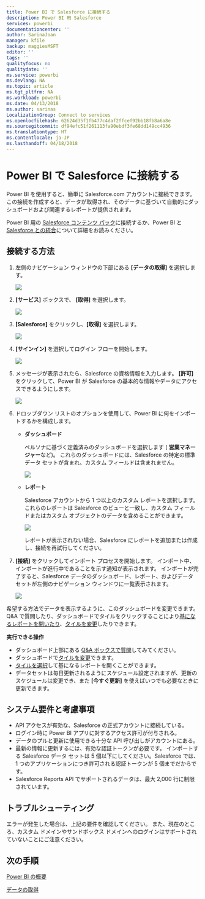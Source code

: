 ```yaml
---
title: Power BI で Salesforce に接続する
description: Power BI 用 Salesforce
services: powerbi
documentationcenter: ''
author: SarinaJoan
manager: kfile
backup: maggiesMSFT
editor: ''
tags: ''
qualityfocus: no
qualitydate: ''
ms.service: powerbi
ms.devlang: NA
ms.topic: article
ms.tgt_pltfrm: NA
ms.workload: powerbi
ms.date: 04/13/2018
ms.author: sarinas
LocalizationGroup: Connect to services
ms.openlocfilehash: 62624d35f1fb477c4daf2ffcef92bb18fb8a6a8e
ms.sourcegitcommit: df94efc51f261113fa90ebdf3fe68dd149cc4936
ms.translationtype: HT
ms.contentlocale: ja-JP
ms.lasthandoff: 04/18/2018
---
```

# <a name="connect-to-salesforce-with-power-bi"></a>Power BI で Salesforce に接続する
Power BI を使用すると、簡単に Salesforce.com アカウントに接続できます。 この接続を作成すると、データが取得され、そのデータに基づいて自動的にダッシュボードおよび関連するレポートが提供されます。

Power BI 用の [Salesforce コンテンツ パック](https://app.powerbi.com/getdata/services/salesforce)に接続するか、Power BI と [Salesforce との統合](https://powerbi.microsoft.com/integrations/salesforce)について詳細をお読みください。

## <a name="how-to-connect"></a>接続する方法
1. 左側のナビゲーション ウィンドウの下部にある **[データの取得]** を選択します。
   
   ![](media/service-connect-to-salesforce/pbi_getdata.png) 
2. **[サービス]** ボックスで、 **[取得]** を選択します。
   
   ![](media/service-connect-to-salesforce/pbi_getservices.png) 
3. **[Salesforce]** をクリックし、**[取得]** を選択します。  
   
   ![](media/service-connect-to-salesforce/salesforce.png)
4. **[サインイン]** を選択してログイン フローを開始します。
   
    ![](media/service-connect-to-salesforce/dialog.png)
5. メッセージが表示されたら、Salesforce の資格情報を入力します。 **[許可]** をクリックして、Power BI が Salesforce の基本的な情報やデータにアクセスできるようにします。
   
   ![](media/service-connect-to-salesforce/sf_authorize.png)
6. ドロップダウン リストのオプションを使用して、Power BI に何をインポートするかを構成します。
   
   * **ダッシュボード**
     
     ペルソナに基づく定義済みのダッシュボードを選択します ( **営業マネージャー**など)。 これらのダッシュボードには、Salesforce の特定の標準データ セットが含まれ、カスタム フィールドは含まれません。
     
     ![](media/service-connect-to-salesforce/pbi_salesforcechooserole.png)
   * **レポート**
     
     Salesforce アカウントから 1 つ以上のカスタム レポートを選択します。 これらのレポートは Salesforce のビューと一致し、カスタム フィールドまたはカスタム オブジェクトのデータを含めることができます。
     
     ![](media/service-connect-to-salesforce/pbi_salesforcereports.png)
     
     レポートが表示されない場合、Salesforce にレポートを追加または作成し、接続を再試行してください。
7. **[接続]** をクリックしてインポート プロセスを開始します。 インポート中、インポートが進行中であることを示す通知が表示されます。 インポートが完了すると、Salesforce データのダッシュボード、レポート、およびデータ セットが左側のナビゲーション ウィンドウに一覧表示されます。
   
   ![](media/service-connect-to-salesforce/pbi_getdatasalesforcedash.png)

希望する方法でデータを表示するように、このダッシュボードを変更できます。 Q&A で質問したり、ダッシュボードでタイルをクリックすることにより[基になるレポートを開いたり](service-dashboard-tiles.md)、[タイルを変更](service-dashboard-edit-tile.md)したりできます。

**実行できる操作**

* ダッシュボード上部にある [Q&A ボックスで質問](power-bi-q-and-a.md)してみてください。
* ダッシュボードで[タイルを変更](service-dashboard-edit-tile.md)できます。
* [タイルを選択](service-dashboard-tiles.md)して基になるレポートを開くことができます。
* データセットは毎日更新されるようにスケジュール設定されますが、更新のスケジュールは変更でき、また **[今すぐ更新]** を使えばいつでも必要なときに更新できます。

## <a name="system-requirements-and-considerations"></a>システム要件と考慮事項
- API アクセスが有効な、Salesforce の正式アカウントに接続している。
- ログイン時に Power BI アプリに対するアクセス許可が付与される。
- データのプルと更新に使用できる十分な API 呼び出しがアカウントにある。
- 最新の情報に更新するには、有効な認証トークンが必要です。 インポートする Salesforce データ セットは 5 個以下にしてください。Salesforce では、1 つのアプリケーションにつき許可される認証トークンが 5 個までだからです。
- Salesforce Reports API でサポートされるデータは、最大 2,000 行に制限されています。


## <a name="troubleshooting"></a>トラブルシューティング
エラーが発生した場合は、上記の要件を確認してください。 また、現在のところ、カスタム ドメインやサンドボックス ドメインへのログインはサポートされていないことにご注意ください。

## <a name="next-steps"></a>次の手順
[Power BI の概要](service-get-started.md)

[データの取得](service-get-data.md)

